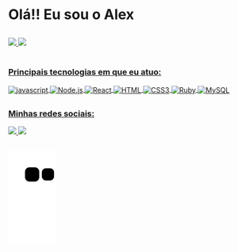 <h1>Olá!! Eu sou o Alex</h1>

##

<div>
  <a href="https://github.com/Alexc0217">
  <img heigth="180em" src="https://github-readme-stats.vercel.app/api?username=Alexc0217&show_icons=true&theme=tokyonight"/>
  <img heigth="180em" src="https://github-readme-stats.vercel.app/api/top-langs/?username=Alexc0217&langs_count=16&layout=compact&show_icons=true&theme=tokyonight"/>
</div>
<br/>
<h3>Principais tecnologias em que eu atuo:</h3>
<div>
  <img align="center" width="90px" height="50px" alt="javascript" src="https://cdn.jsdelivr.net/gh/devicons/devicon/icons/javascript/javascript-original.svg" />
  <img align="center" width="90px" height="100px" alt="Node.js" src="https://cdn.jsdelivr.net/gh/devicons/devicon/icons/nodejs/nodejs-original-wordmark.svg" />
  <img align="center" width="90px" height="50px" alt="React" src="https://cdn.jsdelivr.net/gh/devicons/devicon/icons/react/react-original.svg" />
  <img align="center" width="90px" height="50px" alt="HTML" src="https://cdn.jsdelivr.net/gh/devicons/devicon/icons/html5/html5-original-wordmark.svg" />
  <img align="center" width="90px" height="50px" alt="CSS3" src="https://cdn.jsdelivr.net/gh/devicons/devicon/icons/css3/css3-original-wordmark.svg" />
  <img align="center" width="90px" height="50px" alt="Ruby" src="https://cdn.jsdelivr.net/gh/devicons/devicon/icons/ruby/ruby-plain.svg" />
  <img align="center" width="90px" height="50px" alt="MySQL" src="https://cdn.jsdelivr.net/gh/devicons/devicon/icons/mysql/mysql-original-wordmark.svg" />
</div>

##

<h3>Minhas redes sociais: </h3>

 <a href="http://linkedin.com/in/alexc0217">
    <img src="https://img.shields.io/badge/LinkedIn-0077B5?style=for-the-badge&logo=linkedin&logoColor=white" />
 </a>
 <a href="http://instagram.com/alexc0217">
    <img src="https://img.shields.io/badge/Instagram-E4405F?style=for-the-badge&logo=instagram&logoColor=white" />   
 </a>
 
 ##
 
 ![snake annimation](https://github.com/Alexc0217/Alexc0217/blob/output/github-contribution-grid-snake.svg)
